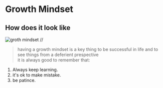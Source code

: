 # Growth Mindset
## How does it look like 

![groth mindset](https://encrypted-tbn0.gstatic.com/images?q=tbn%3AANd9GcQj2XMT5isfJ5tFu5U0b4pte6TJ8di00n57oYgCKROfFdD7Gt-O&usqp=CAU) //
> having a growth mindset is a key thing to be successful in life and to see things from a deferient prespective \
>it is always good to remember that:
1. Always keep learning.
2. it's ok to make mistake.
3. be patince.
